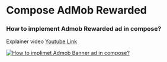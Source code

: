 # Compose AdMob Rewarded
### How to implement Admob Rewarded ad in compose?

Explainer video [Youtube Link](https://www.youtube.com/watch?v=yyTL1LmSNos)

[![How to implimet Admob Banner ad in compose?](https://img.youtube.com/vi/yyTL1LmSNos/0.jpg)](https://www.youtube.com/watch?v=yyTL1LmSNos)
